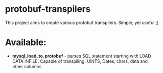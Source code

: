# protobuf-transpilers
This project aims to create various protobuf transpilers. Simple, yet useful ;)

# Available:
* **mysql_load_to_protobuf** - parses SQL statement starting with LOAD DATA INFILE. Capable of transpiling: UINTS, Dates, chars, data and other columns.
